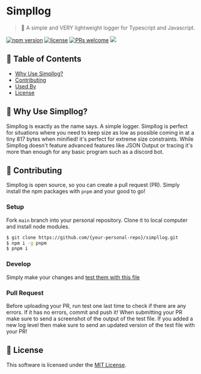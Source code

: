 # Simpllog

> 📝 A simple and VERY lightweight logger for Typescript and Javascript.

[![npm version](https://img.shields.io/npm/v/simpllog)](https://www.npmjs.com/package/simpllog) [![license](https://img.shields.io/github/license/CallMeEchoCodes/simpllog)](https://github.com/CallMeEchoCodes/simpllog/blob/master/LICENSE) [![PRs welcome](https://img.shields.io/badge/PRs-welcome-ff69b4.svg)](https://github.com/CallMeEchoCodes/simpllog/issues?q=is%3Aissue+is%3Aopen+label%3A%22help+wanted%22)
<img src="https://i.imgur.com/YhwCp4c.png" />


## 🚩 Table of Contents

- [Why Use Simpllog?](#-why-use-simpllog)
- [Contributing](#-contributing)
- [Used By](#-used-by)
- [License](#-license)



## 🤖 Why Use Simpllog?

Simpllog is exactly as the name says. A simple logger. Simpllog is perfect for situations where you need to keep size as low as possible coming in at a tiny 817 bytes when minified! it's perfect for extreme size constraints. While Simpllog doesn't feature advanced features like JSON Output or tracing it's more than enough for any basic program such as a discord bot.


## 🔧 Contributing
Simpllog is open source, so you can create a pull request (PR). Simply install the npm packages with `pnpm` and your good to go!
### Setup

Fork `main` branch into your personal repository. Clone it to local computer and install node modules.

```sh
$ git clone https://github.com/{your-personal-repo}/simpllog.git
$ npm i -g pnpm
$ pnpm i
```

### Develop

Simply make your changes and [test them with this file](https://gist.github.com/CallMeEchoCodes/893b5e814a8a7c531d4805d3de5c7a37)

### Pull Request

Before uploading your PR, run test one last time to check if there are any errors. If it has no errors, commit and push it! When submitting your PR make sure to send a screenshot of the output of the test file. If you added a new log level then make sure to send an updated version of the test file with your PR!

## 📜 License

This software is licensed under the [MIT License](https://github.com/CallMeEchoCodes/simpllog/blob/master/LICENSE).

